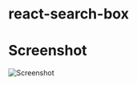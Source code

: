 # react-search-box

# Screenshot
![Screenshot](http://rabbitfighter.net/wp-content/uploads/2016/10/Screen-Shot-2016-10-27-at-11.00.47-AM.png)
